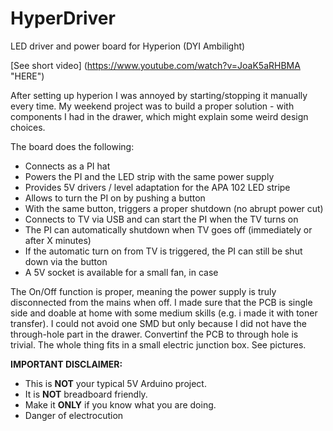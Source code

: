 # HyperDriver
LED driver and power board for Hyperion (DYI Ambilight)

[See short video] (https://www.youtube.com/watch?v=JoaK5aRHBMA "HERE") 

After setting up hyperion I was annoyed by starting/stopping it manually every time.
My weekend project was to build a proper solution - with components I had in the drawer, which might explain some weird design choices.

The board does the following:

* Connects as a PI hat
* Powers the PI and the LED strip with the same power supply
* Provides 5V drivers / level adaptation for the APA 102 LED stripe
* Allows to turn the PI on by pushing a button
* With the same button, triggers a proper shutdown (no abrupt power cut)
* Connects to TV via USB and can start the PI when the TV turns on
* The PI can automatically shutdown when TV goes off (immediately or after X minutes)
* If the automatic turn on from TV is triggered, the PI can still be shut down via the button
* A 5V socket is available for a small fan, in case

The On/Off function is proper, meaning the power supply is truly disconnected from the mains when off.
I made sure that the PCB is single side and doable at home with some medium skills (e.g. i made it with toner transfer). 
I could not avoid one SMD but only because I did not have the through-hole part in the drawer. Convertinf the PCB to through hole is trivial.
The whole thing fits in a small electric junction box. See pictures.

**IMPORTANT DISCLAIMER:**<BR>
* This is **NOT** your typical 5V Arduino project. <BR>
* It is **NOT** breadboard friendly.<BR>
* Make it **ONLY** if you know what you are doing.<BR>
* Danger of electrocution

